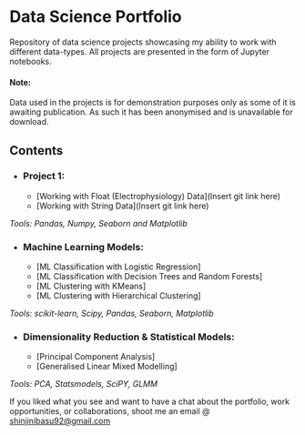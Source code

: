 # Data Science Portfolio
Repository of data science projects showcasing my ability to work with different data-types. All projects are presented in the form of Jupyter notebooks.

#### Note: 
Data used in the projects is for demonstration purposes only as some of it is awaiting publication. As such it has been anonymised and is unavailable for download.

## Contents

- ### Project 1:
    - [Working with Float (Electrophysiology) Data](Insert git link here)
    - [Working with String Data](Insert git link here)

_Tools: Pandas, Numpy, Seaborn and Matplotlib_

- ### Machine Learning Models:
    - [ML Classification with Logistic Regression]
    - [ML Classification with Decision Trees and Random Forests]
    - [ML Clustering with KMeans]
    - [ML Clustering with Hierarchical Clustering]

_Tools: scikit-learn, Scipy, Pandas, Seaborn, Matplotlib_

- ### Dimensionality Reduction & Statistical Models:      
    - [Principal Component Analysis]
    - [Generalised Linear Mixed Modelling]
      
_Tools: PCA, Statsmodels, SciPY, GLMM_


If you liked what you see and want to have a chat about the portfolio, work opportunities, or collaborations, shoot me an email @ shinjinibasu92@gmail.com

